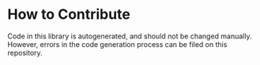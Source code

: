 # How to Contribute

Code in this library is autogenerated, and should not be changed manually.
However, errors in the code generation process can be filed on this repository.
